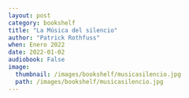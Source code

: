 ```yaml
---
layout: post
category: bookshelf
title: "La Música del silencio"
author: "Patrick Rothfuss"
when: Enero 2022
date: 2022-01-02
audiobook: False
image:
  thumbnail: /images/bookshelf/musicasilencio.jpg
  path: /images/bookshelf/musicasilencio.jpg
---
```

